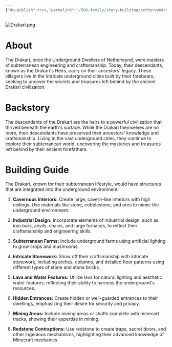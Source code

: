 ```yaml
---
{"dg-publish":true,"permalink":"/500-family/story-building/netherwynd/drakari/","tags":["Netherwynd"]}
---
```


![Drakari.png](/img/user/104%20Attachments/Drakari.png)
# About
The Drakari, once the Underground Dwellers of Netherwynd, were masters of subterranean engineering and craftsmanship. Today, their descendants, known as the Drakari's Heirs, carry on their ancestors' legacy. These villagers live in the intricate underground cities built by their forebears, seeking to uncover the secrets and treasures left behind by the ancient Drakari civilization.

# Backstory
The descendants of the Drakari are the heirs to a powerful civilization that thrived beneath the earth's surface. While the Drakari themselves are no more, their descendants have preserved their ancestors' knowledge and craftsmanship. Living in the vast underground cities, they continue to explore their subterranean world, uncovering the mysteries and treasures left behind by their ancient forefathers.

# Building Guide
The Drakari, known for their subterranean lifestyle, would have structures that are integrated into the underground environment:

1. **Cavernous Interiors:** Create large, cavern-like interiors with high ceilings. Use materials like stone, cobblestone, and ores to mimic the underground environment.
    
2. **Industrial Design:** Incorporate elements of industrial design, such as iron bars, anvils, chains, and large furnaces, to reflect their craftsmanship and engineering skills.
    
3. **Subterranean Farms:** Include underground farms using artificial lighting to grow crops and mushrooms.
    
4. **Intricate Stonework:** Show off their craftsmanship with intricate stonework, including arches, columns, and detailed floor patterns using different types of stone and stone bricks.
    
5. **Lava and Water Features:** Utilize lava for natural lighting and aesthetic water features, reflecting their ability to harness the underground's resources.
    
6. **Hidden Entrances:** Create hidden or well-guarded entrances to their dwellings, emphasizing their desire for security and privacy.
    
7. **Mining Areas:** Include mining areas or shafts complete with minecart tracks, showing their expertise in mining.
    
8. **Redstone Contraptions:** Use redstone to create traps, secret doors, and other ingenious mechanisms, highlighting their advanced knowledge of Minecraft mechanics.